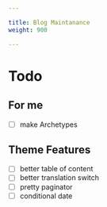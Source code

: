 ```yaml
---

title: Blog Maintanance
weight: 900

---
```


# Todo

## For me
- [ ] make Archetypes

## Theme Features
- [ ] better table of content
- [ ] better translation switch
- [ ] pretty paginator
- [ ] conditional date
